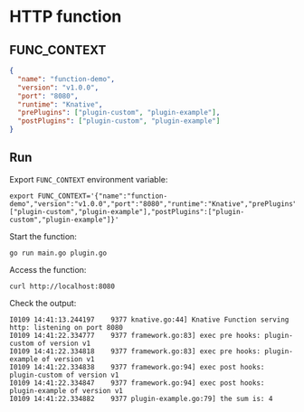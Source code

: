 # HTTP function

## FUNC_CONTEXT

```json
{
  "name": "function-demo",
  "version": "v1.0.0",
  "port": "8080",
  "runtime": "Knative",
  "prePlugins": ["plugin-custom", "plugin-example"],
  "postPlugins": ["plugin-custom", "plugin-example"]
}
```

## Run

Export `FUNC_CONTEXT` environment variable:

```shell
export FUNC_CONTEXT='{"name":"function-demo","version":"v1.0.0","port":"8080","runtime":"Knative","prePlugins":["plugin-custom","plugin-example"],"postPlugins":["plugin-custom","plugin-example"]}'
```

Start the function:

```shell
go run main.go plugin.go
```

Access the function:

```shell
curl http://localhost:8080
```

Check the output:

```shell
I0109 14:41:13.244197    9377 knative.go:44] Knative Function serving http: listening on port 8080
I0109 14:41:22.334777    9377 framework.go:83] exec pre hooks: plugin-custom of version v1
I0109 14:41:22.334818    9377 framework.go:83] exec pre hooks: plugin-example of version v1
I0109 14:41:22.334838    9377 framework.go:94] exec post hooks: plugin-custom of version v1
I0109 14:41:22.334847    9377 framework.go:94] exec post hooks: plugin-example of version v1
I0109 14:41:22.334882    9377 plugin-example.go:79] the sum is: 4
```